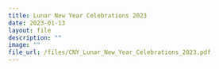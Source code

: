 ```yaml
---
title: Lunar New Year Celebrations 2023
date: 2023-01-13
layout: file
description: ""
image: ""
file_url: /files/CNY_Lunar_New_Year_Celebrations_2023.pdf
---
```

